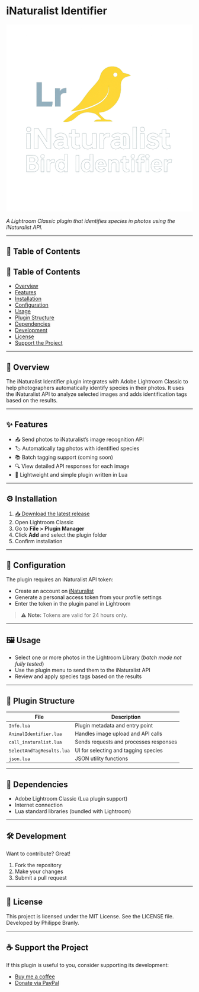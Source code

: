 # iNaturalist Identifier

![iNaturalist Identifier screenshot](logo.png)

*A Lightroom Classic plugin that identifies species in photos using the iNaturalist API.*

---

## 📌 Table of Contents

## 📌 Table of Contents

- [Overview](#-overview)
- [Features](#-features)
- [Installation](#-installation)
- [Configuration](#-configuration)
- [Usage](#-usage)
- [Plugin Structure](#-plugin-structure)
- [Dependencies](#-dependencies)
- [Development](#-development)
- [License](#-license)
- [Support the Project](#-support-the-project)


---

## 🐾 Overview

The iNaturalist Identifier plugin integrates with Adobe Lightroom Classic to help photographers automatically identify species in their photos. It uses the iNaturalist API to analyze selected images and adds identification tags based on the results.

---

## ✨ Features

- 📤 Send photos to iNaturalist’s image recognition API
- 🏷️ Automatically tag photos with identified species
- 📚 Batch tagging support (coming soon)
- 🔍 View detailed API responses for each image
- 🧩 Lightweight and simple plugin written in Lua

---

## ⚙️ Installation

1. [📥 Download the latest release](https://github.com/pbranly/Inaturalist-Identifier-Lightroom/releases/latest)
2. Open Lightroom Classic
3. Go to **File > Plugin Manager**
4. Click **Add** and select the plugin folder
5. Confirm installation

---

## 🔐 Configuration

The plugin requires an iNaturalist API token:

- Create an account on [iNaturalist](https://www.inaturalist.org)
- Generate a personal access token from your profile settings
- Enter the token in the plugin panel in Lightroom

> ⚠️ **Note:** Tokens are valid for 24 hours only.

---

## 🖼️ Usage

- Select one or more photos in the Lightroom Library (*batch mode not fully tested*)
- Use the plugin menu to send them to the iNaturalist API
- Review and apply species tags based on the results

---

## 📁 Plugin Structure

| File | Description |
|------|-------------|
| `Info.lua` | Plugin metadata and entry point |
| `AnimalIdentifier.lua` | Handles image upload and API calls |
| `call_inaturalist.lua` | Sends requests and processes responses |
| `SelectAndTagResults.lua` | UI for selecting and tagging species |
| `json.lua` | JSON utility functions |

---

## 🧩 Dependencies

- Adobe Lightroom Classic (Lua plugin support)
- Internet connection
- Lua standard libraries (bundled with Lightroom)

---

## 🛠️ Development

Want to contribute? Great!

1. Fork the repository
2. Make your changes
3. Submit a pull request

---

## 📄 License

This project is licensed under the MIT License. See the LICENSE file.  
Developed by Philippe Branly.

---

## ☕ Support the Project

If this plugin is useful to you, consider supporting its development:

- [Buy me a coffee](https://www.buymeacoffee.com/philippebro)
- [Donate via PayPal](https://www.paypal.me/philippebranly)
